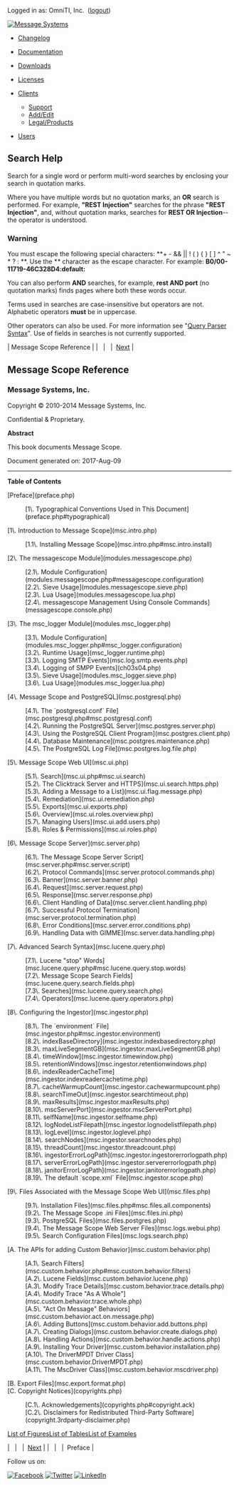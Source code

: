 Logged in as: OmniTI, Inc.  ([logout](https://support.messagesystems.com/logout.php))

[![Message Systems](https://support.messagesystems.com/images/ms-white205.png)](https://support.messagesystems.com/start.php) 

*   [Changelog](https://support.messagesystems.com/start.php?show=changelog)
*   [Documentation](https://support.messagesystems.com/docs/)
*   [Downloads](https://support.messagesystems.com/start.php)

*   [Licenses](https://support.messagesystems.com/license_summary.php)
*   <a href="">Clients</a>
    *   [Support](https://support.messagesystems.com/cs.php)
    *   [Add/Edit](https://support.messagesystems.com/edit_client.php)
    *   [Legal/Products](https://support.messagesystems.com/edit_products.php)
*   [Users](https://support.messagesystems.com/edit_customer.php)

## Search Help

Search for a single word or perform multi-word searches by enclosing your search in quotation marks.

Where you have multiple words but no quotation marks, an **OR** search is performed. For example, **"REST Injection"** searches for the phrase **"REST Injection"**, and, without quotation marks, searches for **REST OR Injection**--the operator is understood.

### Warning

You must escape the following special characters: **+ - && || ! ( ) { } [ ] ^ " ~ * ? : \**. Use the **\** character as the escape character. For example: **B0/00-11719-46C328D4\:default\:**

You can also perform **AND** searches, for example, **rest AND port** (no quotation marks) finds pages where both these words occur.

Terms used in searches are case-insensitive but operators are not. Alphabetic operators **must** be in uppercase.

Other operators can also be used. For more information see "[Query Parser Syntax](https://lucene.apache.org/core/old_versioned_docs/versions/3_0_0/queryparsersyntax.html)". Use of fields in searches is not currently supported.

| Message Scope Reference |
|   |   |  [Next](preface.php) |

## Message Scope Reference

### Message Systems, Inc.

Copyright © 2010-2014 Message Systems, Inc.

<a name="idp50544"></a>

Confidential & Proprietary.

**Abstract**

This book documents Message Scope.

Document generated on: 2017-Aug-09

* * *

**Table of Contents**

<dl class="toc">

<dt>[Preface](preface.php)</dt>

<dd>

<dl>

<dt>[1\. Typographical Conventions Used in This Document](preface.php#typographical)</dt>

</dl>

</dd>

<dt>[1\. Introduction to Message Scope](msc.intro.php)</dt>

<dd>

<dl>

<dt>[1.1\. Installing Message Scope](msc.intro.php#msc.intro.install)</dt>

</dl>

</dd>

<dt>[2\. The messagescope Module](modules.messagescope.php)</dt>

<dd>

<dl>

<dt>[2.1\. Module Configuration](modules.messagescope.php#messagescope.configuration)</dt>

<dt>[2.2\. Sieve Usage](modules.messagescope.sieve.php)</dt>

<dt>[2.3\. Lua Usage](modules.messagescope.lua.php)</dt>

<dt>[2.4\. messagescope Management Using Console Commands](messagescope.console.php)</dt>

</dl>

</dd>

<dt>[3\. The msc_logger Module](modules.msc_logger.php)</dt>

<dd>

<dl>

<dt>[3.1\. Module Configuration](modules.msc_logger.php#msc_logger.configuration)</dt>

<dt>[3.2\. Runtime Usage](msc_logger.runtime.php)</dt>

<dt>[3.3\. Logging SMTP Events](msc.log.smtp.events.php)</dt>

<dt>[3.4\. Logging of SMPP Events](ch03s04.php)</dt>

<dt>[3.5\. Sieve Usage](modules.msc_logger.sieve.php)</dt>

<dt>[3.6\. Lua Usage](modules.msc_logger.lua.php)</dt>

</dl>

</dd>

<dt>[4\. Message Scope and PostgreSQL](msc.postgresql.php)</dt>

<dd>

<dl>

<dt>[4.1\. The `postgresql.conf` File](msc.postgresql.php#msc.postgresql.conf)</dt>

<dt>[4.2\. Running the PostgreSQL Server](msc.postgres.server.php)</dt>

<dt>[4.3\. Using the PostgreSQL Client Program](msc.postgres.client.php)</dt>

<dt>[4.4\. Database Maintenance](msc.postgres.maintenance.php)</dt>

<dt>[4.5\. The PostgreSQL Log File](msc.postgres.log.file.php)</dt>

</dl>

</dd>

<dt>[5\. Message Scope Web UI](msc.ui.php)</dt>

<dd>

<dl>

<dt>[5.1\. Search](msc.ui.php#msc.ui.search)</dt>

<dt>[5.2\. The Clicktrack Server and HTTPS](msc.ui.search.https.php)</dt>

<dt>[5.3\. Adding a Message to a List](msc.ui.flag.message.php)</dt>

<dt>[5.4\. Remediation](msc.ui.remediation.php)</dt>

<dt>[5.5\. Exports](msc.ui.exports.php)</dt>

<dt>[5.6\. Overview](msc.ui.roles.overview.php)</dt>

<dt>[5.7\. Managing Users](msc.ui.add.users.php)</dt>

<dt>[5.8\. Roles & Permissions](msc.ui.roles.php)</dt>

</dl>

</dd>

<dt>[6\. Message Scope Server](msc.server.php)</dt>

<dd>

<dl>

<dt>[6.1\. The Message Scope Server Script](msc.server.php#msc.server.script)</dt>

<dt>[6.2\. Protocol Commands](msc.server.protocol.commands.php)</dt>

<dt>[6.3\. Banner](msc.server.banner.php)</dt>

<dt>[6.4\. Request](msc.server.request.php)</dt>

<dt>[6.5\. Response](msc.server.response.php)</dt>

<dt>[6.6\. Client Handling of Data](msc.server.client.handling.php)</dt>

<dt>[6.7\. Successful Protocol Termination](msc.server.protocol.termination.php)</dt>

<dt>[6.8\. Error Conditions](msc.server.error.conditions.php)</dt>

<dt>[6.9\. Handling Data with GIMME](msc.server.data.handling.php)</dt>

</dl>

</dd>

<dt>[7\. Advanced Search Syntax](msc.lucene.query.php)</dt>

<dd>

<dl>

<dt>[7.1\. Lucene "stop" Words](msc.lucene.query.php#msc.lucene.query.stop.words)</dt>

<dt>[7.2\. Message Scope Search Fields](msc.lucene.query.search.fields.php)</dt>

<dt>[7.3\. Searches](msc.lucene.query.search.php)</dt>

<dt>[7.4\. Operators](msc.lucene.query.operators.php)</dt>

</dl>

</dd>

<dt>[8\. Configuring the Ingestor](msc.ingestor.php)</dt>

<dd>

<dl>

<dt>[8.1\. The `environment` File](msc.ingestor.php#msc.ingestor.environment)</dt>

<dt>[8.2\. indexBaseDirectory](msc.ingestor.indexbasedirectory.php)</dt>

<dt>[8.3\. maxLiveSegmentGB](msc.ingestor.maxLiveSegmentGB.php)</dt>

<dt>[8.4\. timeWindow](msc.ingestor.timewindow.php)</dt>

<dt>[8.5\. retentionWindows](msc.ingestor.retentionwindows.php)</dt>

<dt>[8.6\. indexReaderCacheTime](msc.ingestor.indexreadercachetime.php)</dt>

<dt>[8.7\. cacheWarmupCount](msc.ingestor.cachewarmupcount.php)</dt>

<dt>[8.8\. searchTimeOut](msc.ingestor.searchtimeout.php)</dt>

<dt>[8.9\. maxResults](msc.ingestor.maxResults.php)</dt>

<dt>[8.10\. mscServerPort](msc.ingestor.mscServerPort.php)</dt>

<dt>[8.11\. selfName](msc.ingestor.selfname.php)</dt>

<dt>[8.12\. logNodeListFilepath](msc.ingestor.lognodelistfilepath.php)</dt>

<dt>[8.13\. logLevel](msc.ingestor.loglevel.php)</dt>

<dt>[8.14\. searchNodes](msc.ingestor.searchnodes.php)</dt>

<dt>[8.15\. threadCount](msc.ingestor.threadcount.php)</dt>

<dt>[8.16\. ingestorErrorLogPath](msc.ingestor.ingestorerrorlogpath.php)</dt>

<dt>[8.17\. serverErrorLogPath](msc.ingestor.servererrorlogpath.php)</dt>

<dt>[8.18\. janitorErrorLogPath](msc.ingestor.janitorerrorlogpath.php)</dt>

<dt>[8.19\. The default `scope.xml` File](msc.ingestor.scope.php)</dt>

</dl>

</dd>

<dt>[9\. Files Associated with the Message Scope Web UI](msc.files.php)</dt>

<dd>

<dl>

<dt>[9.1\. Installation Files](msc.files.php#msc.files.all.components)</dt>

<dt>[9.2\. The Message Scope .ini Files](msc.files.ini.php)</dt>

<dt>[9.3\. PostgreSQL Files](msc.files.postgres.php)</dt>

<dt>[9.4\. The Message Scope Web Server Files](msc.logs.webui.php)</dt>

<dt>[9.5\. Search Configuration Files](msc.logs.search.php)</dt>

</dl>

</dd>

<dt>[A. The APIs for adding Custom Behavior](msc.custom.behavior.php)</dt>

<dd>

<dl>

<dt>[A.1\. Search Filters](msc.custom.behavior.php#msc.custom.behavior.filters)</dt>

<dt>[A.2\. Lucene Fields](msc.custom.behavior.lucene.php)</dt>

<dt>[A.3\. Modify Trace Details](msc.custom.behavior.trace.details.php)</dt>

<dt>[A.4\. Modify Trace "As A Whole"](msc.custom.behavior.trace.whole.php)</dt>

<dt>[A.5\. "Act On Message" Behaviors](msc.custom.behavior.act.on.message.php)</dt>

<dt>[A.6\. Adding Buttons](msc.custom.behavior.add.buttons.php)</dt>

<dt>[A.7\. Creating Dialogs](msc.custom.behavior.create.dialogs.php)</dt>

<dt>[A.8\. Handling Actions](msc.custom.behavior.handle.actions.php)</dt>

<dt>[A.9\. Installing Your Driver](msc.custom.behavior.installation.php)</dt>

<dt>[A.10\. The DriverMPDT Driver Class](msc.custom.behavior.DriverMPDT.php)</dt>

<dt>[A.11\. The MscDriver Class](msc.custom.behavior.mscdriver.php)</dt>

</dl>

</dd>

<dt>[B. Export Files](msc.export.format.php)</dt>

<dt>[C. Copyright Notices](copyrights.php)</dt>

<dd>

<dl>

<dt>[C.1\. Acknowledgements](copyrights.php#copyright.ack)</dt>

<dt>[C.2\. Disclaimers for Redistributed Third-Party Software](copyright.3rdparty-disclaimer.php)</dt>

</dl>

</dd>

</dl>

[List of Figures](figure-toc.php)[List of Tables](table-toc.php)[List of Examples](example-toc.php)

|   |   |  [Next](preface.php) |
|   |   |  Preface |

Follow us on:

[![Facebook](https://support.messagesystems.com/images/icon-facebook.png)](http://www.facebook.com/messagesystems) [![Twitter](https://support.messagesystems.com/images/icon-twitter.png)](http://twitter.com/#!/MessageSystems) [![LinkedIn](https://support.messagesystems.com/images/icon-linkedin.png)](http://www.linkedin.com/company/message-systems)